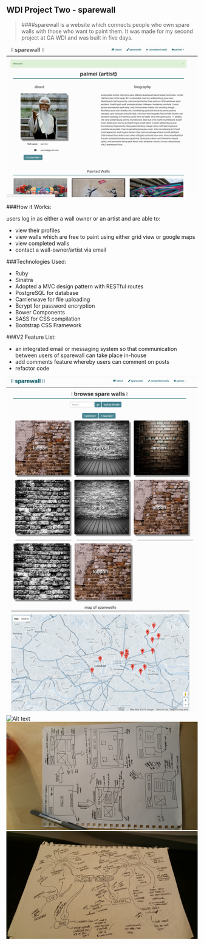 ## WDI Project Two - sparewall


>####sparewall is a website which connects people who own spare walls with those who want to paint them. It was made for my second project at GA WDI and was built in five days.

![Alt text](public/images/readme_pics/sparewall.png)

###How it Works:
	
users log in as either a wall owner or an artist and are able to:
		 
* view their profiles
* view walls which are free to paint using either grid view or google maps
* view completed walls
* contact a wall-owner/artist via email
		 

###Technologies Used:

* Ruby
* Sinatra
* Adopted a MVC design pattern with RESTful routes
* PostgreSQL for database
* Carrierwave for file uploading
* Bcrypt for password encryption
* Bower Components
* SASS for CSS compilation
* Bootstrap CSS Framework


###V2 Feature List:

  * an integrated email or messaging system so that communication between users of sparewall can take place in-house
  * add comments feature whereby users can comment on posts
  * refactor code

![Alt text](public/images/readme_pics/search.png)
![Alt text](public/images/readme_pics/map.png)
![Alt text](public/images/readme_pics/finishedwalls.png)
![Alt text](public/images/readme_pics/wireframing.jpg)
![Alt text](public/images/readme_pics/nextsteps.jpg)
